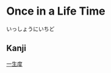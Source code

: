 # Once in a Life Time
いっしょうにいちど
## Kanji
[一](../Kanji/kanji-dict/一.md)[生](../Kanji/kanji-dict/生.md)[度](../Kanji/kanji-dict/度.md)